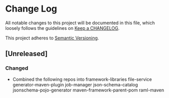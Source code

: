 # Change Log
All notable changes to this project will be documented in this file, which loosely follows the guidelines on [Keep a CHANGELOG](http://keepachangelog.com/).

This project adheres to [Semantic Versioning](http://semver.org/).

## [Unreleased]

### Changed
- Combined the following repos into framework-libraries
    file-service
    generator-maven-plugin
    job-manager
    json-schema-catalog
    jsonschema-pojo-generator
    maven-framework-parent-pom
    raml-maven